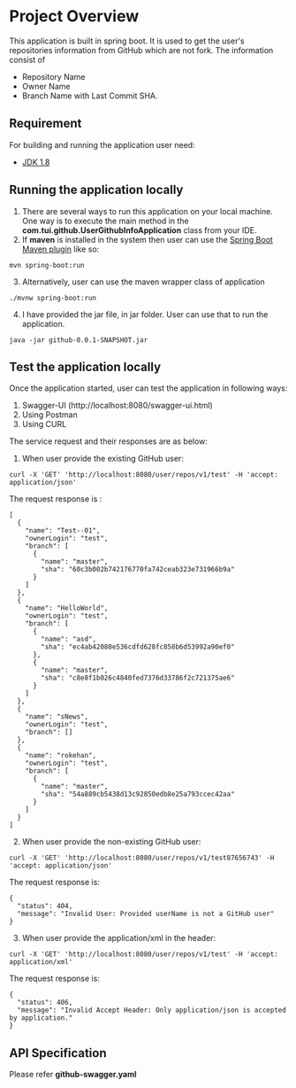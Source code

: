 # Project Overview
This application is built in spring boot. It is used to get the user's repositories information from GitHub which are not fork. The information consist of 
- Repository Name
- Owner Name
- Branch Name with Last Commit SHA. 

## Requirement
For building and running the application user need:
- [JDK 1.8](http://www.oracle.com/technetwork/java/javase/downloads/jdk8-downloads-2133151.html)

## Running the application locally
1. There are several ways to run this application on your local machine. One way is to execute the main method in the <b>com.tui.github.UserGithubInfoApplication</b> class from your IDE.
2. If <b>maven</b> is installed in the system then user can use the [Spring Boot Maven plugin](https://docs.spring.io/spring-boot/docs/current/reference/html/build-tool-plugins-maven-plugin.html) like so: 
```shell
mvn spring-boot:run
```
3. Alternatively, user can use the maven wrapper class of application
```shell
./mvnw spring-boot:run
```
4. I have provided the jar file, in jar folder. User can use that to run the application.
```
java -jar github-0.0.1-SNAPSHOT.jar
```
## Test the application locally
Once the application started, user can test the application in following ways:
1. Swagger-UI (http://localhost:8080/swagger-ui.html)
2. Using Postman
3. Using CURL

The service request and their responses are as below:
1. When user provide the existing GitHub user:

```
curl -X 'GET' 'http://localhost:8080/user/repos/v1/test' -H 'accept: application/json'
```
The request response is : 
```
[
  {
    "name": "Test--01",
    "ownerLogin": "test",
    "branch": [
      {
        "name": "master",
        "sha": "60c3b002b742176770fa742ceab323e731966b9a"
      }
    ]
  },
  {
    "name": "HelloWorld",
    "ownerLogin": "test",
    "branch": [
      {
        "name": "asd",
        "sha": "ec4ab42080e536cdfd628fc858b6d53992a90ef0"
      },
      {
        "name": "master",
        "sha": "c8e8f1b026c4840fed7376d33786f2c721375ae6"
      }
    ]
  },
  {
    "name": "sNews",
    "ownerLogin": "test",
    "branch": []
  },
  {
    "name": "rokehan",
    "ownerLogin": "test",
    "branch": [
      {
        "name": "master",
        "sha": "54a889cb5438d13c92850edb8e25a793ccec42aa"
      }
    ]
  }
]
```
2. When user provide the non-existing GitHub user:
```
curl -X 'GET' 'http://localhost:8080/user/repos/v1/test87656743' -H 'accept: application/json'
```
The request response is: 
```
{
  "status": 404,
  "message": "Invalid User: Provided userName is not a GitHub user"
}
```
3. When user provide the application/xml in the header:
```
curl -X 'GET' 'http://localhost:8080/user/repos/v1/test' -H 'accept: application/xml'
```
The request response is: 
```
{
  "status": 406,
  "message": "Invalid Accept Header: Only application/json is accepted by application."
}
```

## API Specification
Please refer <b>github-swagger.yaml</b>
